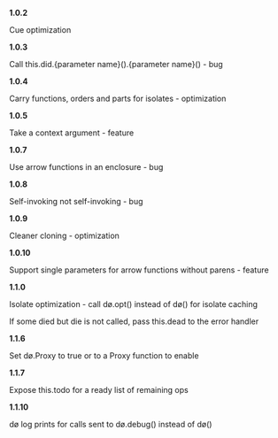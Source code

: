 __1.0.2__

Cue optimization

__1.0.3__

Call this.did.{parameter name}().{parameter name}() - bug

__1.0.4__

Carry functions, orders and parts for isolates - optimization

__1.0.5__

Take a context argument - feature

__1.0.7__

Use arrow functions in an enclosure - bug

__1.0.8__

Self-invoking not self-invoking - bug

__1.0.9__

Cleaner cloning - optimization

__1.0.10__

Support single parameters for arrow functions without parens - feature

__1.1.0__

Isolate optimization - call dø.opt() instead of dø() for isolate caching

If some died but die is not called, pass this.dead to the error handler

__1.1.6__

Set dø.Proxy to true or to a Proxy function to enable

__1.1.7__

Expose this.todo for a ready list of remaining ops

__1.1.10__

dø log prints for calls sent to dø.debug() instead of dø()

